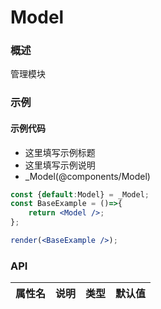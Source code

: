 
# Model


### 概述

管理模块


### 示例

#### 示例代码

- 这里填写示例标题
- 这里填写示例说明
- _Model(@components/Model)

```jsx
const {default:Model} = _Model;
const BaseExample = ()=>{
    return <Model />;
};

render(<BaseExample />);

```


### API

|属性名|说明|类型|默认值|
|  ---  | ---  | --- | --- |

